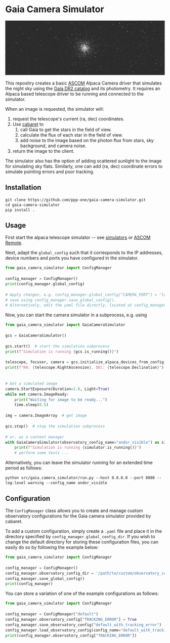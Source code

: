 
# Gaia Camera Simulator

![Example image](example.jpg)

This repositry creates a basic [ASCOM](https://www.ascom-standards.org/) Alpaca Camera driver that simulates the night sky using the [Gaia DR2 catalog](https://www.cosmos.esa.int/web/gaia/dr2) and its photometry.  It requires an Alpaca based telescope driver to be running and connected to the simulator.

When an image is requested, the simulator will:
1. request the telescope's current (ra, dec) coordinates.
2. Use [cabaret](https://github.com/ppp-one/cabaret) to
   1. call Gaia to get the stars in the field of view.
   2. calculate the flux of each star in the field of view.
   3. add noise to the image based on the photon flux from stars, sky background, and camera noise.
3. return the image to the client.

The simulator also has the option of adding scattered sunlight to the image for simulating sky flats. Similarly, one can add (ra, dec) coordinate errors to simulate pointing errors and poor tracking.

## Installation
```shell
git clone https://github.com/ppp-one/gaia-camera-simulator.git
cd gaia-camera-simulator
pip install .
```

## Usage

First start the alpaca telescope simulator -- see [simulators](https://github.com/ASCOMInitiative/ASCOM.Alpaca.Simulators) or [ASCOM Remote](https://github.com/ASCOMInitiative/ASCOMRemote).

Next, adapt the `global_config` such that it corresponds to the IP addresses, device numbers and ports you have configured in the simulator.
```python
from gaia_camera_simulator import ConfigManager

config_manager = ConfigManager()
print(config_manager.global_config)

# Apply changes, e.g. config_manager.global_config["CAMERA_PORT"] = "localhost",
# save using config_manager.save_global_config().
# Alternatively, edit the yaml file directly, located at config_manager.GLOBAL_CONFIG_PATH
```

Now, you can start the camera simulator in a subprocess, e.g. using
```python
from gaia_camera_simulator import GaiaCameraSimulator

gcs = GaiaCameraSimulator()

gcs.start()  # start the simulation subprocess
print(f"Simulation is running {gcs.is_running()}")

telescope, focuser, camera = gcs.initialize_alpaca_devices_from_config(connect_devices=True)
print(f"RA: {telescope.RightAscension}, DEC: {telescope.Declination}")


# Get a simulated image
camera.StartExposure(Duration=1.0, Light=True)
while not camera.ImageReady:
    print("Waiting for image to be ready...")
    time.sleep(0.5)

img = camera.ImageArray  # get image

gcs.stop()  # stop the simulation subprocess

# or, as a context manager
with GaiaCameraSimulator(observatory_config_name="andor_visible") as simulator:
    print(f"Simulation is running {simulator.is_running()}")
    # perform some tests ...
```

Alternatively, you can leave the simulator running for an extended time period as follows:
```shell
python src/gaia_camera_simulator/run.py --host 0.0.0.0 --port 8080 --log-level warning --config_name andor_visible
```

## Configuration

The `ConfigManager` class allows you to create and manage custom observatory configurations for the Gaia camera simulator provided by cabaret.

To add a custom configuration, simply create a `.yaml` file and place it in the directory specified by `config_manager.global_config_dir`. If you wish to change the default directory for storing these configuration files, you can easily do so by following the example below:
```python
from gaia_camera_simulator import ConfigManager

config_manager = ConfigManager()
config_manager.observatory_config_dir = '/path/to/custom/observatory_config_dir/'
config_manager.save_global_config()
print(config_manager)
```

You can store a variation of one of the example configurations as follows:
```python
from gaia_camera_simulator import ConfigManager

config_manager = ConfigManager("default")
config_manager.observatory_config["TRACKING_ERROR"] = True
config_manager.save_observatory_config("default_with_tracking_error")
config_manager.load_observatory_config(config_name="default_with_tracking_error")
print(config_manager.observatory_config["TRACKING_ERROR"])
```
